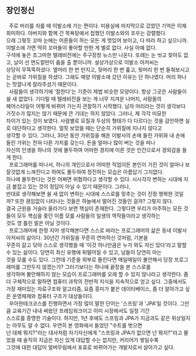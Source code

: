## 장인정신

&nbsp; 주로 머리를 자를 때 이발소에 가는 편이다. 미용실에 마지막으로 갔었던 기억은 이제 희미하다. 아버지와 함께 간 목욕탕에서 접했던 이발소와의 조우는 강렬했다.<br>
으레 그렇듯 꼬마 눈에는 어른들이 하는 모든 게 멋있어 보이고, 다 따라 하고 싶으니까. 이발소에 가면 딱히 꼬마들이 좋아할 만한 게 별로 없다. 사실 아예 없다. <br> 구석에 놓은 조그마한 텔레비전에는 주구장창 뉴스만 나온다. 또래는 눈 씻고 찾아도 없고, 날이 선 면도칼만이 춤을 출 뿐이니까.
설상가상으로 이발소 아저씨는 <br> 상당히 무뚝뚝하셨다. 옆머리 한 번 만지고, 뒷머리 한 번 훑고, 윗머리 한 번 들춰보시고는 곧바로 가위질을 하셨다.
 그래도 매양 이발소에 갔던 이유는 단 하나였다. 머리 하나는 맛깔나게 잘라주셨기 때문이다. <br>
 &nbsp; 사람들이 생각하기에 '잘한다'는 기준이 제법 비슷한 모양이다. 항상 그곳은 사람들이 쉴 새 없었다. 기다릴 때 텔레비전을 보는 게 너무 지겨운 나머지, 사람들의 <br>
헤어스타일이 어떻게 바뀌어 가는지 관찰하기 시작했다. 남자 머리라는 것이 생각보다 가짓수가 많지는 않기 때문에 큰 기대는 하지 않았다. 그러나, 제 각각 미묘한 <br>
차이가 있는 것이 보였다. 사람별로 모질과 두상의 형태가 다 다르다는 것을 감안하면 실로 대단하다고 생각한다. 얼핏 보았을 때는 단순히 가위질에 지나지 않다고<br>
생각할 수 있다. 그러나, 30년 동안 가위질을 해온 이발사의 손에 들린 가위와 내 손에 들린 가위는 전혀 다른 가치를 갖는다. 돈을 얼마나 많이 버는 것을 떠나<br>
자신의 인생을 하나의 것에 몰두하여 어떠한 경지에 이른 것은 인간으로서 경외감을 들게 한다.<br>
 &nbsp; 프로그래머를 떠나서, 하나의 개인으로서 어떠한 직업이든 본인이 가진 것이 얼마나 보잘것없게 느껴진다고 하여도 몰두하여 정진하는 모습은 아름답기 그지없다.<br>
 하나에 몰두한다는 것은 어쩌면 위험하다고 생각할 수 있다. 시시각각 변하는 시대에 지금 붙잡고 있는 것이 정답이 아닐 수 있기 때문이다. 그러나, <br>
 반대로 생각해보면 쉴 새 없이 변하는 시대에 스스로를 맞추는 것이 진정 행복한 것일까? 또한 끊임없이 나타나는 것들은 하늘에서 떨어진 것들인 걸까? 그렇지 않다.<br>
 결국 근원을 거슬러 올라가다 보면 핵심이 존재한다. 그렇다면 우리가 마주하는 모든 것들이 모두 핵심을 좇던 이름 모를 사람들의 일생의 역작들이라고 생각하는 <br>것도
 영 틀린 말은 아닐 것이다.<br>
  &nbsp; 프로그래머에 한정 지어 생각해본다면 스스로 바라는 프로그래머의 삶은 동네 이발사 아저씨의 삶이다. 30년간 가위질을 꾸준히 연마하신 것처럼, 기본을 <br>꾸준히 갈고 닦아
 스스로 생각했을 때 '이것 하나만큼은 누가 와도 자신 있다'라고 말할 수 있는 삶이다. 당연히 최신 유행에 뒤떨어질 수 있고, 남들이 당연히 아는 <br> 것을 모를 수도
있다. 그런데 기준을 외부로 돌린다면 매일매일이 불안해서 당장 프로그래머를 그만두지 않겠는가? 그러기보다는 하나에 끝장을 본 스스로를 <br>생각하며 불안해하지 않는
모습이 프로그래머를 오래 할 수 있지 않나라고 생각한다. 좀 더 구체적으로 말하면 컴퓨터 과학의 전반적 지식을 지속적으로 얻고 싶다. 그중에서도 가장 재미있는
 자료구조와 알고리즘, 요즘 흥미가 붙은 데이터베이스, 좀 더 알아가고 싶은 운영체제와 컴퓨터 구조가 대상들이다.<br>
 &nbsp; 우아한테크코스를 진행하면서 가장 많이 말한 단어는 '스프링'과 'JPA'일 것이다. 그만큼 교육기간 내내 써왔던 프레임워크이고 이미 시장에서도 일정 기간 <br>스스로를 증명한 기술이다. 하지만, 1년 후에도 스프링과 JPA가 지금과도 같은 위상일지는 아무도 알 수 없다. 우연히 본 영화에서 들었던 "수트를 벗으면  <br> 넌 대체 뭐지?"라는 대사처럼 자기자신에게 "스프링과 JPA가 없으면 넌 뭐지?"라고 물었을 때 솔직히 지금은 자신 있게 대답할 수는 없지만, 커리어가 쌓일수록 <br> 그것에 대한 대답이 얼버무림에서 포효로 바뀌어가는 개발자로서 살아가고 싶다.
